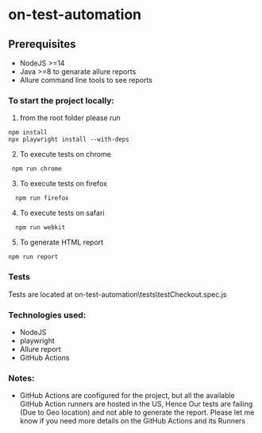 ﻿# on-test-automation
## Prerequisites

- NodeJS >=14
- Java >=8 to genarate allure reports
- Allure command line tools to see reports

### To start the project locally:

1. from the root folder please run 
```
npm install
npx playwright install --with-deps
```
2. To execute tests on chrome
```
 npm run chrome
```
3. To execute tests on firefox
```
  npm run firefox
```
4. To execute tests on safari
```
  npm run webkit
```
5. To generate HTML report
```
npm run report
```

### Tests
Tests are located at on-test-automation\tests\testCheckout.spec.js


### Technologies used:
- NodeJS
- playwright
- Allure report
- GitHub Actions 

### Notes:
 - GitHub Actions are configured for the project, but all the available GitHub Action runners are hosted in the US, Hence Our tests are failing (Due to Geo location) and not able to generate the report. Please let me know if you need more details on the GitHub Actions and its Runners
